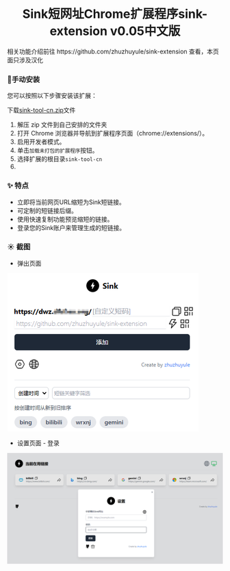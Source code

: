 <h1 align="center">Sink短网址Chrome扩展程序sink-extension v0.05中文版</h1>
相关功能介绍前往 https://github.com/zhuzhuyule/sink-extension 查看，本页面只涉及汉化

### 🚀手动安装
您可以按照以下步骤安装该扩展：

下载[sink-tool-cn.zip](https://github.com/aabacada/sink-extension-cn/releases/tag/v0.0.5-cn)文件
1. 解压 zip 文件到自己安排的文件夹
2. 打开 Chrome 浏览器并导航到扩展程序页面（chrome://extensions/）。
3. 启用开发者模式。
4. 单击`加载未打包的扩展程序`按钮。
5. 选择扩展的根目录`sink-tool-cn`
6. 

### ✨ 特点
* 立即将当前网页URL缩短为Sink短链接。
* 可定制的短链接后缀。
* 使用快速复制功能预览缩短的链接。
* 登录您的Sink账户来管理生成的短链接。
  

### ☀️ 截图

* 弹出页面

  
![tanchuang](./doc/tanchuang.png)



* 设置页面 - 登录

  
![shezhi](./doc/shezhi.png)



